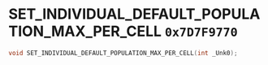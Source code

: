 # SET_INDIVIDUAL_DEFAULT_POPULATION_MAX_PER_CELL `0x7D7F9770`

```cpp
void SET_INDIVIDUAL_DEFAULT_POPULATION_MAX_PER_CELL(int _Unk0);
```